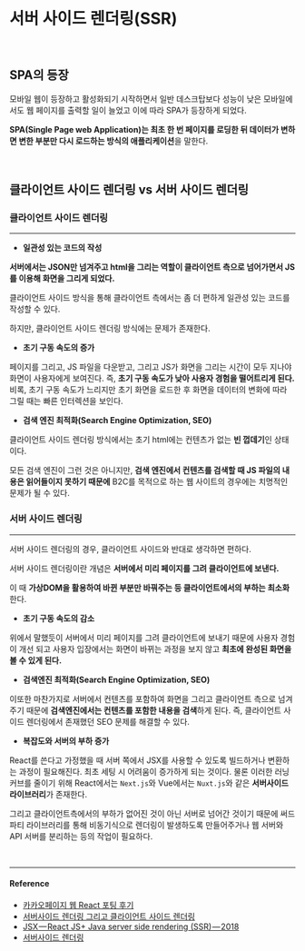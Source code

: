 # 서버 사이드 렌더링(SSR)

<br/>

## SPA의 등장

모바일 웹이 등장하고 활성화되기 시작하면서 일반 데스크탑보다 성능이 낮은 모바일에서도 웹 페이지를 출력할 일이 늘었고 이에 따라 SPA가 등장하게 되었다.

**SPA(Single Page web Application)는 최초 한 번 페이지를 로딩한 뒤 데이터가 변하면 변한 부분만 다시 로드하는 방식의 애플리케이션**을 말한다.

<br/>

## 클라이언트 사이드 렌더링 vs 서버 사이드 렌더링

### 클라이언트 사이드 렌더링

---

- **일관성 있는 코드의 작성**

**서버에서는 JSON만 넘겨주고 html을 그리는 역할이 클라이언트 측으로 넘어가면서 JS를 이용해 화면을 그리게 되었다.**

클라이언트 사이드 방식을 통해 클라이언트 측에서는 좀 더 편하게 일관성 있는 코드를 작성할 수 있다.

하지만, 클라이언트 사이드 렌더링 방식에는 문제가 존재한다.

- **초기 구동 속도의 증가**

페이지를 그리고, JS 파일을 다운받고, 그리고 JS가 화면을 그리는 시간이 모두 지나야 화면이 사용자에게 보여진다. 즉, **초기 구동 속도가 낮아 사용자 경험을 떨어트리게 된다.** <br/> 비록, 초기 구동 속도가 느리지만 초기 화면을 로드한 후 화면을 데이터의 변화에 따라 그릴 때는 빠른 인터렉션을 보인다.

- **검색 엔진 최적화(Search Engine Optimization, SEO)**

클라이언트 사이드 렌더링 방식에서는 초기 html에는 컨텐츠가 없는 **빈 껍데기**인 상태이다.

모든 검색 엔진이 그런 것은 아니지만, **검색 엔진에서 컨텐츠를 검색할 때 JS 파일의 내용은 읽어들이지 못하기 때문에** B2C를 목적으로 하는 웹 사이트의 경우에는 치명적인 문제가 될 수 있다.

### 서버 사이드 렌더링

---

서버 사이드 렌더링의 경우, 클라이언트 사이드와 반대로 생각하면 편하다.

서버 사이드 렌더링이란 개념은 **서버에서 미리 페이지를 그려 클라이언트에 보낸다.**

이 때 **가상DOM을 활용하여 바뀐 부분만 바꿔주는 등 클라이언트에서의 부하는 최소화**한다.

- **초기 구동 속도의 감소**

위에서 말했듯이 서버에서 미리 페이지를 그려 클라이언트에 보내기 때문에 사용자 경험이 개선 되고 사용자 입장에서는 화면이 바뀌는 과정을 보지 않고 **최초에 완성된 화면을 볼 수 있게 된다.**

- **검색엔진 최적화(Search Engine Optimization, SEO)**

이또한 마찬가지로 서버에서 컨텐츠를 포함하여 화면을 그리고 클라이언트 측으로 넘겨주기 때문에 **검색엔진에서는 컨텐츠를 포함한 내용을 검색**하게 된다. 즉, 클라이언트 사이드 렌더링에서 존재했던 SEO 문제를 해결할 수 있다.

- **복잡도와 서버의 부하 증가**

React를 쓴다고 가정했을 때 서버 쪽에서 JSX를 사용할 수 있도록 빌드하거나 변환하는 과정이 필요해진다. 최초 세팅 시 어려움이 증가하게 되는 것이다. 물론 이러한 러닝 커브를 줄이기 위해 React에서는 `Next.js`와 Vue에서는 `Nuxt.js`와 같은 **서버사이드 라이브러리**가 존재한다.

그리고 클라이언트측에서의 부하가 없어진 것이 아닌 서버로 넘어간 것이기 때문에 써드 파티 라이브러리를 통해 비동기식으로 렌더링이 발생하도록 만들어주거나 웹 서버와 API 서버를 분리하는 등의 작업이 필요하다.

<br/>

---

#### Reference

- [카카오페이지 웹 React 포팅 후기](https://medium.com/@ljs0705/%EC%B9%B4%EC%B9%B4%EC%98%A4%ED%8E%98%EC%9D%B4%EC%A7%80-%EC%9B%B9-react-%ED%8F%AC%ED%8C%85-%ED%9B%84%EA%B8%B0-76402cc5e031)
- [서버사이드 렌더링 그리고 클라이언트 사이드 렌더링](http://asfirstalways.tistory.com/244)
- [JSX — React JS+ Java server side rendering (SSR) — 2018](https://codeburst.io/jsx-react-js-java-server-side-rendering-ssr-2018-cf3aaff7969d)
- [서버사이드 렌더링](https://velopert.com/3425)
